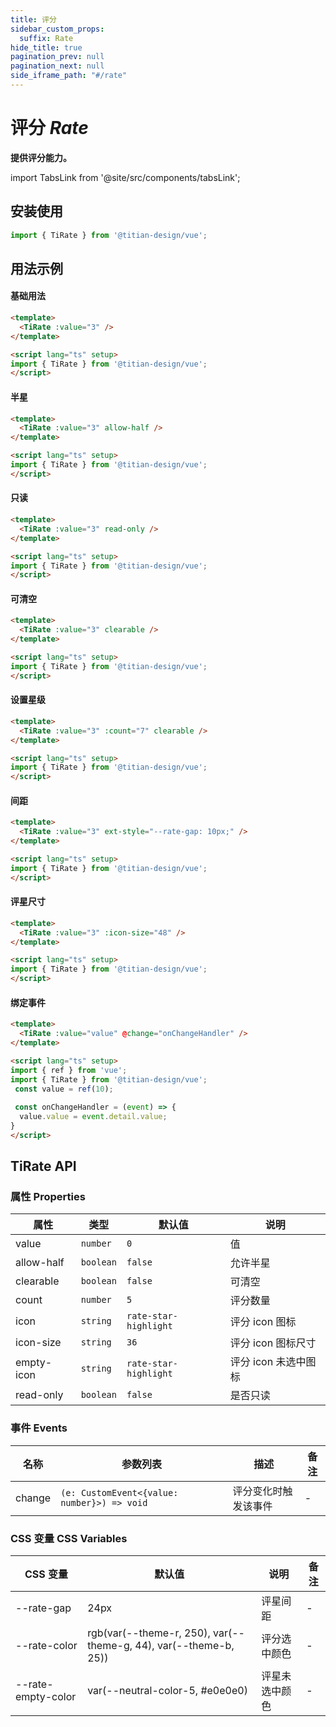 ```yaml
---
title: 评分
sidebar_custom_props:
  suffix: Rate
hide_title: true
pagination_prev: null
pagination_next: null
side_iframe_path: "#/rate"
---
```


# 评分 _Rate_

**提供评分能力。**

import TabsLink from '@site/src/components/tabsLink';

<TabsLink id="tirate-api" />

## 安装使用

```typescript showLineNumbers
import { TiRate } from '@titian-design/vue';
```

## 用法示例

#### 基础用法

```html showLineNumbers
<template>
  <TiRate :value="3" />
</template>

<script lang="ts" setup>
import { TiRate } from '@titian-design/vue';
</script>
```


#### 半星

```html showLineNumbers
<template>
  <TiRate :value="3" allow-half />
</template>

<script lang="ts" setup>
import { TiRate } from '@titian-design/vue';
</script>
```

#### 只读

```html showLineNumbers
<template>
  <TiRate :value="3" read-only />
</template>

<script lang="ts" setup>
import { TiRate } from '@titian-design/vue';
</script>
```

#### 可清空

```html showLineNumbers
<template>
  <TiRate :value="3" clearable />
</template>

<script lang="ts" setup>
import { TiRate } from '@titian-design/vue';
</script>
```

#### 设置星级

```html showLineNumbers
<template>
  <TiRate :value="3" :count="7" clearable />
</template>

<script lang="ts" setup>
import { TiRate } from '@titian-design/vue';
</script>
```

#### 间距

```html showLineNumbers
<template>
  <TiRate :value="3" ext-style="--rate-gap: 10px;" />
</template>

<script lang="ts" setup>
import { TiRate } from '@titian-design/vue';
</script>
```

#### 评星尺寸

```html showLineNumbers
<template>
  <TiRate :value="3" :icon-size="48" />
</template>

<script lang="ts" setup>
import { TiRate } from '@titian-design/vue';
</script>
```


#### 绑定事件


```html showLineNumbers
<template>
  <TiRate :value="value" @change="onChangeHandler" />
</template>

<script lang="ts" setup>
import { ref } from 'vue';
import { TiRate } from '@titian-design/vue';
 const value = ref(10);
  
 const onChangeHandler = (event) => {
  value.value = event.detail.value;
}
</script>
```

## TiRate API

### 属性 **Properties**

| 属性      | 类型      | 默认值                | 说明                 |
| --------- | --------- | --------------------- | -------------------- |
| value     | `number`  | `0`                   | 值                   |
| allow-half | `boolean` | `false`               | 允许半星             |
| clearable | `boolean` | `false`               | 可清空               |
| count     | `number`  | `5`                   | 评分数量             |
| icon      | `string`  | `rate-star-highlight` | 评分 icon 图标       |
| icon-size  | `string`  | `36`                  | 评分 icon 图标尺寸   |
| empty-icon | `string`  | `rate-star-highlight` | 评分 icon 未选中图标 |
| read-only  | `boolean` | `false`               | 是否只读             |

### 事件 **Events**

| 名称   | 参数列表                                 | 描述                 | 备注 |
| ------ | ---------------------------------------- | -------------------- | ---- |
| change | `(e: CustomEvent<{value: number}>) => void` | 评分变化时触发该事件 | -    |

### CSS 变量 **CSS Variables**

| CSS 变量           | 默认值                                    | 说明           | 备注 |
| ------------------ | ----------------------------------------- | -------------- | ---- |
| --rate-gap         | 24px                                      | 评星间距       | -    |
| --rate-color       | rgb(var(--theme-r, 250), var(--theme-g, 44), var(--theme-b, 25))          | 评分选中颜色   | -    |
| --rate-empty-color | var(--neutral-color-5, #e0e0e0) | 评星未选中颜色 | -    |
